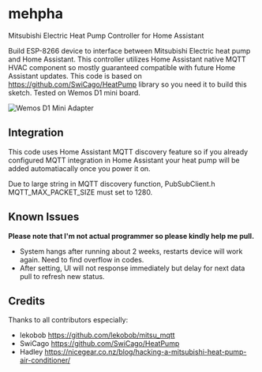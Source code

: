 # mehpha
Mitsubishi Electric Heat Pump Controller for Home Assistant

Build ESP-8266 device to interface between Mitsubishi Electric heat pump and Home Assistant. This controller utilizes Home Assistant native MQTT HVAC component so mostly guaranteed compatible with future Home Assistant updates. This code is based on https://github.com/SwiCago/HeatPump library so you need it to build this sketch. Tested on Wemos D1 mini board.

![Wemos D1 Mini Adapter](https://user-images.githubusercontent.com/44964969/51798270-c3392980-2242-11e9-8986-cffc5fe4d287.jpg)

## Integration
This code uses Home Assistant MQTT discovery feature so if you already configured MQTT integration in Home Assistant your heat pump will be added automatiacally once you power it on. 

Due to large string in MQTT discovery function, PubSubClient.h MQTT_MAX_PACKET_SIZE must set to 1280.

## Known Issues
**Please note that I'm not actual programmer so please kindly help me pull.**
* System hangs after running about 2 weeks, restarts device will work again. Need to find overflow in codes.
* After setting, UI will not response immediately but delay for next data pull to refresh new status.

## Credits
Thanks to all contributors especially:
* lekobob https://github.com/lekobob/mitsu_mqtt
* SwiCago https://github.com/SwiCago/HeatPump
* Hadley https://nicegear.co.nz/blog/hacking-a-mitsubishi-heat-pump-air-conditioner/
